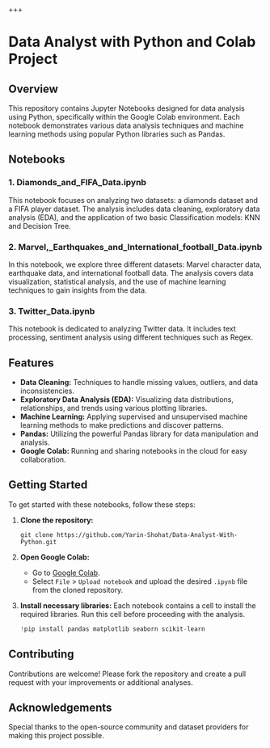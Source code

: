 +++
# Data Analyst with Python and Colab Project

## Overview

This repository contains Jupyter Notebooks designed for data analysis using Python, specifically within the Google Colab environment. Each notebook demonstrates various data analysis techniques and machine learning methods using popular Python libraries such as Pandas.

## Notebooks

### 1. Diamonds_and_FIFA_Data.ipynb
This notebook focuses on analyzing two datasets: a diamonds dataset and a FIFA player dataset. The analysis includes data cleaning, exploratory data analysis (EDA), and the application of two basic Classification models: KNN and Decision Tree.

### 2. Marvel,_Earthquakes_and_International_football_Data.ipynb
In this notebook, we explore three different datasets: Marvel character data, earthquake data, and international football data. The analysis covers data visualization, statistical analysis, and the use of machine learning techniques to gain insights from the data.

### 3. Twitter_Data.ipynb
This notebook is dedicated to analyzing Twitter data. It includes text processing, sentiment analysis using different techniques such as Regex.

## Features

- **Data Cleaning:** Techniques to handle missing values, outliers, and data inconsistencies.
- **Exploratory Data Analysis (EDA):** Visualizing data distributions, relationships, and trends using various plotting libraries.
- **Machine Learning:** Applying supervised and unsupervised machine learning methods to make predictions and discover patterns.
- **Pandas:** Utilizing the powerful Pandas library for data manipulation and analysis.
- **Google Colab:** Running and sharing notebooks in the cloud for easy collaboration.

## Getting Started

To get started with these notebooks, follow these steps:

1. **Clone the repository:**
    ```
    git clone https://github.com/Yarin-Shohat/Data-Analyst-With-Python.git
    ```
2. **Open Google Colab:**
    - Go to [Google Colab](https://colab.research.google.com/).
    - Select `File` > `Upload notebook` and upload the desired `.ipynb` file from the cloned repository.

3. **Install necessary libraries:**
    Each notebook contains a cell to install the required libraries. Run this cell before proceeding with the analysis.
    ```python
    !pip install pandas matplotlib seaborn scikit-learn
    ```

## Contributing

Contributions are welcome! Please fork the repository and create a pull request with your improvements or additional analyses.

## Acknowledgements

Special thanks to the open-source community and dataset providers for making this project possible.
